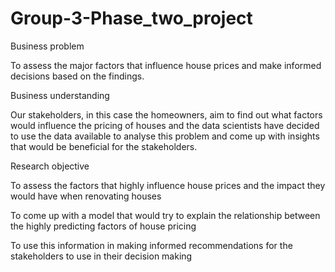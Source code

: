 # Group-3-Phase_two_project
Business problem

To assess the major factors that influence house prices and make informed decisions based on the findings.

Business understanding 

Our stakeholders,  in this case the homeowners, aim to find out what factors would influence the pricing of houses and the data scientists have decided to use the data available to analyse this problem and come up with insights that would be beneficial for the stakeholders.

Research objective

To assess the factors that highly influence house prices and the impact they would have when renovating houses

To come up with a model that would try to explain the relationship between the highly predicting factors of house pricing

To use this information in making informed recommendations for the stakeholders to use in their decision making



